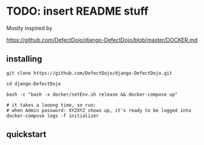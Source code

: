 # TODO: insert README stuff

Mostly inspired by

https://github.com/DefectDojo/django-DefectDojo/blob/master/DOCKER.md

## installing

```
git clone https://github.com/DefectDojo/django-DefectDojo.git

cd django-DefectDojo

bash -c "bash -x docker/setEnv.sh release && docker-compose up"

# it takes a looong time, so run:
# when Admin password: XYZXYZ shows up, it's ready to be logged into
docker-compose logs -f initializer 

```
## quickstart
